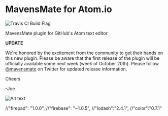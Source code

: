 MavensMate for Atom.io
===============

![Travis CI Build Flag](https://travis-ci.org/ralphcallaway/MavensMate-Atom.svg?branch=dev)

MavensMate plugin for GitHub's Atom text editor

**UPDATE**

We're honored by the excitement from the community to get their hands on this new plugin. Please be aware that the first release of the plugin will be officially available some next week (week of October 20th). Please follow [@mavensmate](https://twitter.com/mavensmate) on Twitter for updated release information.

Cheers

-Joe

![Alt text](/screenshots/1.png?raw=true "MavensMate for Atom")

//"firepad": "1.0.0",
//"firebase": "~1.0.5",
//"lodash":"2.4.1",
//"color":"0.7.1"
